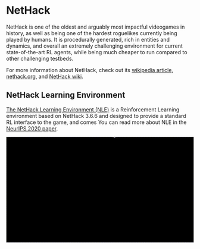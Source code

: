# NetHack

NetHack is one of the oldest and arguably most impactful videogames in history,
as well as being one of the hardest roguelikes currently being played by humans.
It is procedurally generated, rich in entities and dynamics, and overall an extremely
challenging environment for current state-of-the-art RL agents, while being much
cheaper to run compared to other challenging testbeds.

For more information about NetHack, check out its [wikipedia article](https://en.wikipedia.org/wiki/NetHack), [nethack.org](https://nethack.org/), and
[NetHack wiki](https://nethackwiki.com).

## NetHack Learning Environment

[The NetHack Learning Environment (NLE)](https://github.com/facebookresearch/nle)
is a Reinforcement Learning environment based on NetHack 3.6.6 and designed to provide a standard RL interface to the game, and comes
You can read more about NLE in the [NeurIPS 2020 paper](https://arxiv.org/abs/2006.13760).

![Example of an agent running on NLE](https://github.com/facebookresearch/nle/raw/master/dat/nle/example_run.gif)
